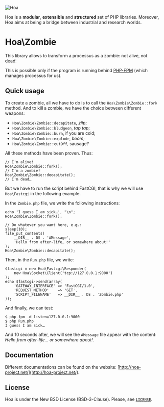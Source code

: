 ![Hoa](http://static.hoa-project.net/Image/Hoa_small.png)

Hoa is a **modular**, **extensible** and **structured** set of PHP libraries.
Moreover, Hoa aims at being a bridge between industrial and research worlds.

# Hoa\Zombie

This library allows to transform a processus as a zombie: not alive, not dead!

This is possible only if the program is running behind
[PHP-FPM](http://php.net/install.fpm) (which manages processus for us).

## Quick usage

To create a zombie, all we have to do is to call the `Hoa\Zombie\Zombie::fork`
method. And to kill a zombie, we have the choice between different weapons:

  * `Hoa\Zombie\Zombie::decapitate`, *ziip*;
  * `Hoa\Zombie\Zombie::bludgeon`, *tap tap*;
  * `Hoa\Zombie\Zombie::burn`, if you are cold;
  * `Hoa\Zombie\Zombie::explode`, *boom*;
  * `Hoa\Zombie\Zombie::cutOff`, sausage?

All these methods have been proven. Thus:

    // I'm alive!
    Hoa\Zombie\Zombie::fork();
    // I'm a zombie!
    Hoa\Zombie\Zombie::decapitate();
    // I'm dead…

But we have to run the script behind FastCGI, that is why we will use
`Hoa\Fastcgi` in the following example.

In the `Zombie.php` file, we write the following instructions:

    echo 'I guess I am sick…', "\n";
    Hoa\Zombie\Zombie::fork();

    // Do whatever you want here, e.g.:
    sleep(10);
    file_put_contents(
        __DIR__ . DS . 'AMessage',
        'Hello from after-life… or somewhere about!'
    );
    Hoa\Zombie\Zombie::decapitate();

Then, in the `Run.php` file, we write:

    $fastcgi = new Hoa\Fastcgi\Responder(
        new Hoa\Socket\Client('tcp://127.0.0.1:9000')
    );
    echo $fastcgi->send(array(
        'GATEWAY_INTERFACE' => 'FastCGI/1.0',
        'REQUEST_METHOD'    => 'GET',
        'SCRIPT_FILENAME'   => __DIR__ . DS . 'Zombie.php'
    ));

And finally, we can test:

    $ php-fpm -d listen=127.0.0.1:9000
    $ php Run.php
    I guess I am sick…

And 10 seconds after, we will see the `AMessage` file appear with the content:
*Hello from after-life… or somewhere about!*.

## Documentation

Different documentations can be found on the website:
[http://hoa-project.net/](http://hoa-project.net/).

## License

Hoa is under the New BSD License (BSD-3-Clause). Please, see
[`LICENSE`](http://hoa-project.net/LICENSE).
